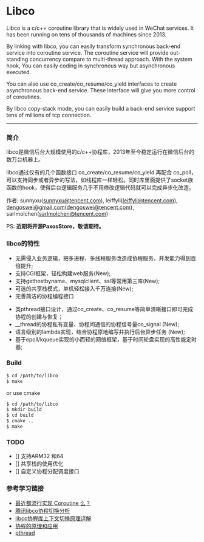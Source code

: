 Libco
===========
Libco is a c/c++ coroutine library that is widely used in WeChat services. It has been running on tens of thousands of machines since 2013.

By linking with libco, you can easily transform synchronous back-end service into coroutine service. The coroutine service will provide out-standing concurrency compare to multi-thread approach. With the system hook, You can easily coding in synchronous way but asynchronous executed.

You can also use co_create/co_resume/co_yield interfaces to create asynchronous back-end service. These interface will give you more control of coroutines.

By libco copy-stack mode, you can easily build a back-end service support tens of millions of tcp connection.
***
### 简介
libco是微信后台大规模使用的c/c++协程库，2013年至今稳定运行在微信后台的数万台机器上。  

libco通过仅有的几个函数接口 co_create/co_resume/co_yield 再配合 co_poll，可以支持同步或者异步的写法，如线程库一样轻松。同时库里面提供了socket族函数的hook，使得后台逻辑服务几乎不用修改逻辑代码就可以完成异步化改造。

作者: sunnyxu(sunnyxu@tencent.com), leiffyli(leiffyli@tencent.com), dengoswei@gmail.com(dengoswei@tencent.com), sarlmolchen(sarlmolchen@tencent.com)

PS: **近期将开源PaxosStore，敬请期待。**

### libco的特性
- 无需侵入业务逻辑，把多进程、多线程服务改造成协程服务，并发能力得到百倍提升;
- 支持CGI框架，轻松构建web服务(New);
- 支持gethostbyname、mysqlclient、ssl等常用第三库(New);
- 可选的共享栈模式，单机轻松接入千万连接(New);
- 完善简洁的协程编程接口
 * 类pthread接口设计，通过co_create、co_resume等简单清晰接口即可完成协程的创建与恢复；
 * __thread的协程私有变量、协程间通信的协程信号量co_signal (New);
 * 语言级别的lambda实现，结合协程原地编写并执行后台异步任务 (New);
 * 基于epoll/kqueue实现的小而轻的网络框架，基于时间轮盘实现的高性能定时器;

### Build

```bash
$ cd /path/to/libco
$ make
```

or use cmake

```bash
$ cd /path/to/libco
$ mkdir build
$ cd build
$ cmake ..
$ make
```


### TODO


- [] 支持ARM32 和64
- [] 共享栈的使用优化
- [] 自定义协程分配调度接口

### 参考学习链接
- [最近都流行实现 Coroutine 么？](https://zhuanlan.zhihu.com/p/32431200)
- [腾讯libco协程切换分析](https://nifengz.com/libco_context_swap/)
- [libco协程库上下文切换原理详解](https://blog.csdn.net/lqt641/article/details/73287231)
- [协程的原理和应用](https://www.cnblogs.com/chenny7/p/4027852.html)
- [pthread](https://www.rt-thread.org/document/site/programming-manual/posix/posix/)

